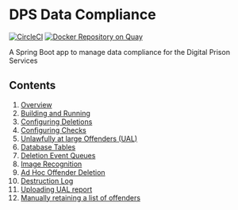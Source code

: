 # DPS Data Compliance 

[![CircleCI](https://circleci.com/gh/ministryofjustice/dps-data-compliance/tree/main.svg?style=svg)](https://circleci.com/gh/ministryofjustice/dps-data-compliance)
[![Docker Repository on Quay](https://quay.io/repository/hmpps/dps-data-compliance/status)](https://quay.io/repository/hmpps/dps-data-compliance)

A Spring Boot app to manage data compliance for the Digital Prison Services

## Contents

1. [Overview](readme/overview.md)
2. [Building and Running](readme/running.md)
3. [Configuring Deletions](readme/configure_deletions.md)
4. [Configuring Checks](readme/configure_checks.md)
5. [Unlawfully at large Offenders (UAL)](readme/ual_offenders.md)
6. [Database Tables](readme/database_tables.md)
7. [Deletion Event Queues](readme/deletion_events.md)
8. [Image Recognition](readme/image_recognition.md)
9. [Ad Hoc Offender Deletion](readme/ad_hoc_deletion.md)
10. [Destruction Log](readme/destruction_log.md)
11. [Uploading UAL report](readme/upload_ual_report.md) 
12. [Manually retaining a list of offenders](readme/manually_retain_offenders.md) 
